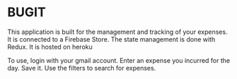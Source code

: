 # BUGIT
This application is built for the management and tracking of your expenses. 
It is connected to a Firebase Store. 
The state management is done with Redux.
It is hosted on heroku


To use, login with your gmail account. 
Enter an expense you incurred for the day. 
Save it. 
Use the filters to search for expenses.

